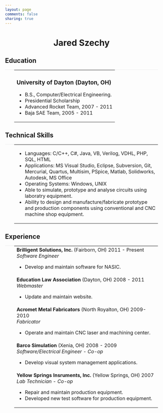 ```yaml
---
layout: page
comments: false
sharing: true
---
```


<h1 style="text-align: center;">Jared Szechy</h1>

<h2><span>Education</span></h2>
<table style="padding-left: 30px; border-top: 1px solid #eaeaea;">
  <tbody>
    <tr>
      <td valign="top">
        <h3>University of Dayton (Dayton, OH)</h3>
        <ul>
          <li>B.S., Computer/Electrical Engineering.</li>
          <li>Presidential Scholarship</li>
          <li>Advanced Rocket Team, 2007 - 2011</li>
          <li>Baja SAE Team, 2005 - 2011</li>
        </ul>
      </td>
    </tr>
  </tbody>
</table>

<h2><span>Technical Skills</span></h2>
<table style="padding-left: 30px; border-top: 1px solid #eaeaea;">
  <tbody>
    <tr>
      <td valign="top">
        <ul>
          <li>Languages: C/C++, C#, Java, VB, Verilog, VDHL, PHP, SQL, HTML</li>
          <li>Applications: MS Visual Studio, Eclipse, Subversion, Git, Mercurial, Quartus, Multisim, PSpice, Matlab, Solidworks, Autodesk, MS Office</li>
          <li>Operating Systems: Windows, UNIX</li>
          <li>Able to simulate, prototype and analyse circuits using laboratry equipment.</li>
          <li>Ability to design and manufacture/fabricate prototype and production components using conventional and CNC machine shop equipment.</li>
       </ul>
      </td>
    </tr>
  </tbody>
</table>

<h2><span>Experience</span></h2>
<table style="padding-left: 30px; border-top: 1px solid #eaeaea;">
  <tbody>
    <tr>
      <td valign="top">
        <strong>Brilligent Solutions, Inc.</strong> (Fairborn, OH) 2011 - Present<br/>
        <em>Software Engineer</em>
        <ul>
          <li>Develop and maintain software for NASIC.</li>
        </ul>
      </td>
    </tr>
    <tr>
      <td valign="top">
        <strong>Education Law Association</strong> (Dayton, OH) 2008 - 2011<br/>
        <em>Webmaster</em>
        <ul>
          <li>Update and maintain website.</li>
        </ul>
      </td>
    </tr>
    <tr>
      <td valign="top">
        <strong>Acromet Metal Fabricators</strong> (North Royalton, OH) 2009-2010<br/>
        <em>Fabricator</em>
        <ul>
          <li>Operate and maintain CNC laser and machining center.</li>
        </ul>
      </td>
    </tr>
    <tr>
      <td valign="top">
        <strong>Barco Simulation</strong> (Xenia, OH) 2008 - 2009<br/>
        <em>Software/Electrical Engineer - Co-op</em>
        <ul>
          <li>Develop visual system management applications.</li>
        </ul>
      </td>
    </tr>
    <tr>
      <td valign="top">
        <strong>Yellow Springs Insruments, Inc.</strong> (Yellow Springs, OH) 2007<br/>
        <em>Lab Technician - Co-op</em>
        <ul>
          <li>Repair and maintain production equipment.</li>
          <li>Developed new test software for production equipment.</li>
        </ul>
      </td>
    </tr>
  </tbody>
</table>
  </tbody>
</table>
